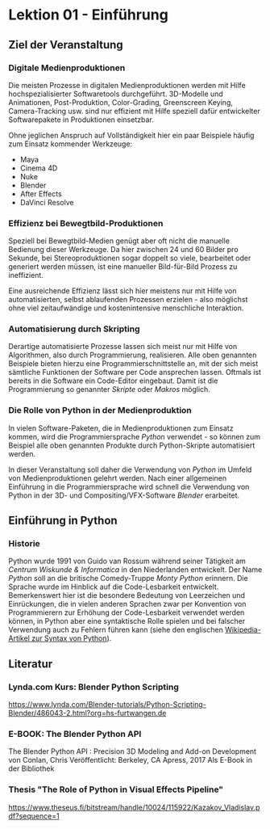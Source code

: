 # Lektion 01 - Einführung

## Ziel der Veranstaltung

### Digitale Medienproduktionen
Die meisten Prozesse in digitalen Medienproduktionen werden mit Hilfe hochspezialisierter Softwaretools durchgeführt. 3D-Modelle und Animationen, Post-Produktion, Color-Grading, Greenscreen Keying, Camera-Tracking usw. sind nur effizient mit Hilfe speziell dafür entwickelter Softwarepakete in Produktionen einsetzbar. 

Ohne jeglichen Anspruch auf Vollständigkeit hier ein paar Beispiele häufig zum Einsatz kommender Werkzeuge:

- Maya
- Cinema 4D
- Nuke
- Blender
- After Effects
- DaVinci Resolve


### Effizienz bei Bewegtbild-Produktionen
Speziell bei Bewegtbild-Medien genügt aber oft nicht die manuelle Bedienung dieser Werkzeuge. Da hier zwischen 24 und 60 Bilder pro Sekunde, bei Stereoproduktionen sogar doppelt so viele, bearbeitet oder generiert werden müssen, ist eine manueller Bild-für-Bild Prozess zu ineffizient.

Eine ausreichende Effizienz lässt sich hier meistens nur mit Hilfe von automatisierten, selbst ablaufenden Prozessen erzielen - also möglichst ohne viel zeitaufwändige und kostenintensive menschliche Interaktion.

### Automatisierung durch Skripting
Derartige automatisierte Prozesse lassen sich meist nur mit Hilfe von Algorithmen, also durch Programmierung, realisieren. Alle oben genannten Beispiele bieten hierzu eine Programmierschnittstelle an, mit der sich meist sämtliche Funktionen der Software per Code ansprechen lassen. Oftmals ist bereits in die Software ein Code-Editor eingebaut. Damit ist die Programmierung so genannter  _Skripte_ oder _Makros_ möglich.


### Die Rolle von Python in der Medienproduktion

In vielen Software-Paketen, die in Medienproduktionen zum Einsatz kommen, wird die Programmiersprache _Python_ verwendet - so können zum Beispiel alle oben genannten Produkte durch Python-Skripte automatisiert werden.

In dieser Veranstaltung soll daher die Verwendung von _Python_ im Umfeld von Medienproduktionen gelehrt werden. Nach einer allgemeinen Einführung in die Programmiersprache wird schnell die Verwendung von Python in der 3D- und Compositing/VFX-Software _Blender_ erarbeitet.

## Einführung in Python

### Historie

Python wurde 1991 von Guido van Rossum während seiner Tätigkeit am _Centrum Wiskunde & Informatica_ in den Niederlanden entwickelt. Der Name _Python_ soll an die britische Comedy-Truppe _Monty Python_ erinnern. Die Sprache wurde im Hinblick auf die Code-Lesbarkeit entwickelt. Bemerkenswert hier ist die besondere Bedeutung von Leerzeichen und Einrückungen, die in vielen anderen Sprachen zwar per Konvention von Programmierern zur Erhöhung der Code-Lesbarkeit verwendet werden können, in Python aber eine syntaktische Rolle spielen und bei falscher Verwendung auch zu Fehlern führen kann (siehe den englischen 
[Wikipedia-Artikel zur Syntax von Python](https://en.wikipedia.org/wiki/Python_syntax_and_semantics#Indentation)).








## Literatur

### Lynda.com Kurs: Blender Python Scripting

https://www.lynda.com/Blender-tutorials/Python-Scripting-Blender/486043-2.html?org=hs-furtwangen.de


### E-BOOK: The Blender Python API

The Blender Python API : Precision 3D Modeling and Add-on Development 
von Conlan, Chris 
Veröffentlicht: Berkeley, CA Apress, 2017
Als E-Book in der Bibliothek

### Thesis "The Role of Python in Visual Effects Pipeline"

https://www.theseus.fi/bitstream/handle/10024/115922/Kazakov_Vladislav.pdf?sequence=1




